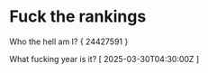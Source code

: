 # Fuck the rankings

Who the hell am I?
{ 24427591 }

What fucking year is it?
[ 2025-03-30T04:30:00Z ]
